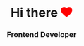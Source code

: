 <h1 align="center">Hi there <img height="24" src="https://github.com/KorradoInganamorte/icons/blob/main/Heart.svg"/><h3 align="center">Frontend Developer<h3/><h1/>
